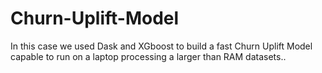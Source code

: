 # Churn-Uplift-Model
In this case we used Dask and XGboost to build a fast Churn Uplift Model capable to run on a laptop processing a larger than RAM datasets..
